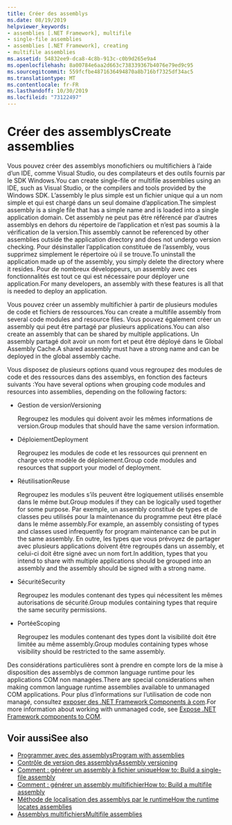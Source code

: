 ```yaml
---
title: Créer des assemblys
ms.date: 08/19/2019
helpviewer_keywords:
- assemblies [.NET Framework], multifile
- single-file assemblies
- assemblies [.NET Framework], creating
- multifile assemblies
ms.assetid: 54832ee9-dca8-4c8b-913c-c0b9d265e9a4
ms.openlocfilehash: 8a00784e6aa2d663c738339367b4076e79ed9c95
ms.sourcegitcommit: 559fcfbe4871636494870a8b716bf7325df34ac5
ms.translationtype: MT
ms.contentlocale: fr-FR
ms.lasthandoff: 10/30/2019
ms.locfileid: "73122497"
---
```

# <a name="create-assemblies"></a><span data-ttu-id="b17a1-102">Créer des assemblys</span><span class="sxs-lookup"><span data-stu-id="b17a1-102">Create assemblies</span></span>

<span data-ttu-id="b17a1-103">Vous pouvez créer des assemblys monofichiers ou multifichiers à l’aide d’un IDE, comme Visual Studio, ou des compilateurs et des outils fournis par le SDK Windows.</span><span class="sxs-lookup"><span data-stu-id="b17a1-103">You can create single-file or multifile assemblies using an IDE, such as Visual Studio, or the compilers and tools provided by the Windows SDK.</span></span> <span data-ttu-id="b17a1-104">L’assembly le plus simple est un fichier unique qui a un nom simple et qui est chargé dans un seul domaine d’application.</span><span class="sxs-lookup"><span data-stu-id="b17a1-104">The simplest assembly is a single file that has a simple name and is loaded into a single application domain.</span></span> <span data-ttu-id="b17a1-105">Cet assembly ne peut pas être référencé par d’autres assemblys en dehors du répertoire de l’application et n’est pas soumis à la vérification de la version.</span><span class="sxs-lookup"><span data-stu-id="b17a1-105">This assembly cannot be referenced by other assemblies outside the application directory and does not undergo version checking.</span></span> <span data-ttu-id="b17a1-106">Pour désinstaller l’application constituée de l’assembly, vous supprimez simplement le répertoire où il se trouve.</span><span class="sxs-lookup"><span data-stu-id="b17a1-106">To uninstall the application made up of the assembly, you simply delete the directory where it resides.</span></span> <span data-ttu-id="b17a1-107">Pour de nombreux développeurs, un assembly avec ces fonctionnalités est tout ce qui est nécessaire pour déployer une application.</span><span class="sxs-lookup"><span data-stu-id="b17a1-107">For many developers, an assembly with these features is all that is needed to deploy an application.</span></span>

<span data-ttu-id="b17a1-108">Vous pouvez créer un assembly multifichier à partir de plusieurs modules de code et fichiers de ressources.</span><span class="sxs-lookup"><span data-stu-id="b17a1-108">You can create a multifile assembly from several code modules and resource files.</span></span> <span data-ttu-id="b17a1-109">Vous pouvez également créer un assembly qui peut être partagé par plusieurs applications.</span><span class="sxs-lookup"><span data-stu-id="b17a1-109">You can also create an assembly that can be shared by multiple applications.</span></span> <span data-ttu-id="b17a1-110">Un assembly partagé doit avoir un nom fort et peut être déployé dans le Global Assembly Cache.</span><span class="sxs-lookup"><span data-stu-id="b17a1-110">A shared assembly must have a strong name and can be deployed in the global assembly cache.</span></span>

<span data-ttu-id="b17a1-111">Vous disposez de plusieurs options quand vous regroupez des modules de code et des ressources dans des assemblys, en fonction des facteurs suivants :</span><span class="sxs-lookup"><span data-stu-id="b17a1-111">You have several options when grouping code modules and resources into assemblies, depending on the following factors:</span></span>

- <span data-ttu-id="b17a1-112">Gestion de version</span><span class="sxs-lookup"><span data-stu-id="b17a1-112">Versioning</span></span>

     <span data-ttu-id="b17a1-113">Regroupez les modules qui doivent avoir les mêmes informations de version.</span><span class="sxs-lookup"><span data-stu-id="b17a1-113">Group modules that should have the same version information.</span></span>

- <span data-ttu-id="b17a1-114">Déploiement</span><span class="sxs-lookup"><span data-stu-id="b17a1-114">Deployment</span></span>

     <span data-ttu-id="b17a1-115">Regroupez les modules de code et les ressources qui prennent en charge votre modèle de déploiement.</span><span class="sxs-lookup"><span data-stu-id="b17a1-115">Group code modules and resources that support your model of deployment.</span></span>

- <span data-ttu-id="b17a1-116">Réutilisation</span><span class="sxs-lookup"><span data-stu-id="b17a1-116">Reuse</span></span>

     <span data-ttu-id="b17a1-117">Regroupez les modules s’ils peuvent être logiquement utilisés ensemble dans le même but.</span><span class="sxs-lookup"><span data-stu-id="b17a1-117">Group modules if they can be logically used together for some purpose.</span></span> <span data-ttu-id="b17a1-118">Par exemple, un assembly constitué de types et de classes peu utilisés pour la maintenance du programme peut être placé dans le même assembly.</span><span class="sxs-lookup"><span data-stu-id="b17a1-118">For example, an assembly consisting of types and classes used infrequently for program maintenance can be put in the same assembly.</span></span> <span data-ttu-id="b17a1-119">En outre, les types que vous prévoyez de partager avec plusieurs applications doivent être regroupés dans un assembly, et celui-ci doit être signé avec un nom fort.</span><span class="sxs-lookup"><span data-stu-id="b17a1-119">In addition, types that you intend to share with multiple applications should be grouped into an assembly and the assembly should be signed with a strong name.</span></span>

- <span data-ttu-id="b17a1-120">Sécurité</span><span class="sxs-lookup"><span data-stu-id="b17a1-120">Security</span></span>

     <span data-ttu-id="b17a1-121">Regroupez les modules contenant des types qui nécessitent les mêmes autorisations de sécurité.</span><span class="sxs-lookup"><span data-stu-id="b17a1-121">Group modules containing types that require the same security permissions.</span></span>

- <span data-ttu-id="b17a1-122">Portée</span><span class="sxs-lookup"><span data-stu-id="b17a1-122">Scoping</span></span>

     <span data-ttu-id="b17a1-123">Regroupez les modules contenant des types dont la visibilité doit être limitée au même assembly.</span><span class="sxs-lookup"><span data-stu-id="b17a1-123">Group modules containing types whose visibility should be restricted to the same assembly.</span></span>

<span data-ttu-id="b17a1-124">Des considérations particulières sont à prendre en compte lors de la mise à disposition des assemblys de common language runtime pour les applications COM non managées.</span><span class="sxs-lookup"><span data-stu-id="b17a1-124">There are special considerations when making common language runtime assemblies available to unmanaged COM applications.</span></span> <span data-ttu-id="b17a1-125">Pour plus d’informations sur l’utilisation de code non managé, consultez [exposer des .NET Framework Components à com](../../framework/interop/exposing-dotnet-components-to-com.md).</span><span class="sxs-lookup"><span data-stu-id="b17a1-125">For more information about working with unmanaged code, see [Expose .NET Framework components to COM](../../framework/interop/exposing-dotnet-components-to-com.md).</span></span>

## <a name="see-also"></a><span data-ttu-id="b17a1-126">Voir aussi</span><span class="sxs-lookup"><span data-stu-id="b17a1-126">See also</span></span>

- [<span data-ttu-id="b17a1-127">Programmer avec des assemblys</span><span class="sxs-lookup"><span data-stu-id="b17a1-127">Program with assemblies</span></span>](program.md)
- [<span data-ttu-id="b17a1-128">Contrôle de version des assemblys</span><span class="sxs-lookup"><span data-stu-id="b17a1-128">Assembly versioning</span></span>](versioning.md)
- [<span data-ttu-id="b17a1-129">Comment : générer un assembly à fichier unique</span><span class="sxs-lookup"><span data-stu-id="b17a1-129">How to: Build a single-file assembly</span></span>](../../framework/app-domains/build-single-file-assembly.md)
- [<span data-ttu-id="b17a1-130">Comment : générer un assembly multifichier</span><span class="sxs-lookup"><span data-stu-id="b17a1-130">How to: Build a multifile assembly</span></span>](../../framework/app-domains/build-multifile-assembly.md)
- [<span data-ttu-id="b17a1-131">Méthode de localisation des assemblys par le runtime</span><span class="sxs-lookup"><span data-stu-id="b17a1-131">How the runtime locates assemblies</span></span>](../../framework/deployment/how-the-runtime-locates-assemblies.md)
- [<span data-ttu-id="b17a1-132">Assemblys multifichiers</span><span class="sxs-lookup"><span data-stu-id="b17a1-132">Multifile assemblies</span></span>](../../framework/app-domains/multifile-assemblies.md)
